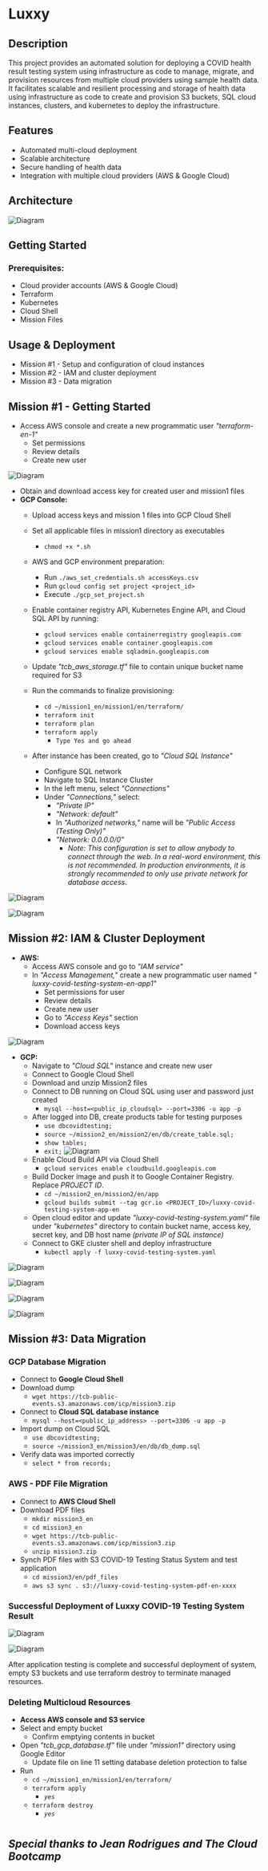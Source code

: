 # Luxxy

## Description
This project provides an automated solution for deploying a COVID health result testing system using infrastructure as code to manage, migrate, and provision resources from multiple cloud providers using sample health data. It facilitates scalable and resilient processing and storage of health data using infrastructure as code to create and provision S3 buckets, SQL cloud instances, clusters, and kubernetes to deploy the infrastructure.

## Features
- Automated multi-cloud deployment
- Scalable architecture
- Secure handling of health data
- Integration with multiple cloud providers (AWS & Google Cloud)

## Architecture
![Diagram](https://github.com/aele1401/Luxxy/blob/main/Images/solution_architecture.png)

## Getting Started

### Prerequisites:
- Cloud provider accounts (AWS & Google Cloud)
- Terraform
- Kubernetes
- Cloud Shell
- Mission Files

## Usage & Deployment

- Mission #1 - Setup and configuration of cloud instances
- Mission #2 - IAM and cluster deployment
- Mission #3 - Data migration

## Mission #1 - Getting Started

- Access AWS console and create a new programmatic user *"terraform-en-1"* 
    * Set permissions
    * Review details
    * Create new user

![Diagram](https://github.com/aele1401/Luxxy/blob/main/Images/users.png)

- Obtain and download access key for created user and mission1 files
- **GCP Console:**
    * Upload access keys and mission 1 files into GCP Cloud Shell
    * Set all applicable files in mission1 directory as executables
        - `chmod +x *.sh`
    * AWS and GCP environment preparation:
        - Run `./aws_set_credentials.sh accessKeys.csv`
        - Run `gcloud config set project <project_id>`
        - Execute `./gcp_set_project.sh`
    * Enable container registry API, Kubernetes Engine API, and Cloud SQL API by running:
        - `gcloud services enable containerregistry googleapis.com` 
        - `gcloud services enable container.googleapis.com` 
        - `gcloud services enable sqladmin.googleapis.com` 
    * Update *"tcb_aws_storage.tf"* file to contain unique bucket name required for S3
    * Run the commands to finalize provisioning:
        - `cd ~/mission1_en/mission1/en/terraform/`
        - `terraform init`
        - `terraform plan`
        - `terraform apply`
            * `Type Yes and go ahead`
        
    * After instance has been created, go to *"Cloud SQL Instance"*
        - Configure SQL network
        - Navigate to SQL Instance Cluster
        - In the left menu, select *"Connections"*
        - Under *"Connections,"* select:
            * *"Private IP"* 
            * *"Network: default"*
            * In *"Authorized networks,"* name will be *"Public Access (Testing Only)"*
            * *"Network: 0.0.0.0/0"*
               - *Note: This configuration is set to allow anybody to connect through the web. In a real-word environment, this is not recommended. In production environments, it is strongly recommended to only use private network for database access.*

![Diagram](https://github.com/aele1401/Luxxy/blob/main/Images/creation_complete.png)

![Diagram](https://github.com/aele1401/Luxxy/blob/main/Images/bucket.png)


## Mission #2: IAM & Cluster Deployment

- **AWS:**
    * Access AWS console and go to *"IAM service"*
    * In *"Access Management,"* create a new programmatic user named *" luxxy-covid-testing-system-en-app1"*
        - Set permissions for user
        - Review details
        - Create new user
        - Go to *"Access Keys"* section
        - Download access keys

![Diagram](https://github.com/aele1401/Luxxy/blob/main/Images/users.png)

- **GCP:**
    * Navigate to *"Cloud SQL"* instance and create new user
    * Connect to Google Cloud Shell
    * Download and unzip Mission2 files
    * Connect to DB running on Cloud SQL using user and password just created
        - `mysql --host=<public_ip_cloudsql> --port=3306 -u app -p`
    * After logged into DB, create products table for testing purposes
        - `use dbcovidtesting;`
        - `source ~/mission2_en/mission2/en/db/create_table.sql;`
        - `show tables;`
        - `exit;`
    ![Diagram](https://github.com/aele1401/Luxxy/blob/main/Images/sql_instance.png)
    * Enable Cloud Build API via Cloud Shell
        - `gcloud services enable cloudbuild.googleapis.com`
    * Build Docker image and push it to Google Container Registry. Replace *PROJECT ID*.
        - `cd ~/mission2_en/mission2/en/app`
        - `gcloud builds submit --tag gcr.io <PROJECT_ID>/luxxy-covid-testing-system-app-en`
    * Open cloud editor and update *"luxxy-covid-testing-system.yaml"* file under *"kubernetes"* directory to contain bucket name, access key, secret key, and DB host name *(private IP of SQL instance)*
    * Connect to GKE cluster shell and deploy infrastructure
        - `kubectl apply -f luxxy-covid-testing-system.yaml`

![Diagram](https://github.com/aele1401/Luxxy/blob/main/Images/clusters.png)

![Diagram](https://github.com/aele1401/Luxxy/blob/main/Images/workloads.png)

![Diagram](https://github.com/aele1401/Luxxy/blob/main/Images/service_ingress.png)

![Diagram](https://github.com/aele1401/Luxxy/blob/main/Images/luxxy_system.png)

## Mission #3: Data Migration

### GCP Database Migration
- Connect to **Google Cloud Shell**
- Download dump
    * `wget https://tcb-public-events.s3.amazonaws.com/icp/mission3.zip`
- Connect to **Cloud SQL database instance**
    * `mysql --host=<public_ip_address> --port=3306 -u app -p`
- Import dump on Cloud SQL
    * `use dbcovidtesting;`
    * `source ~/mission3_en/mission3/en/db/db_dump.sql`
- Verify data was imported correctly
    * `select * from records;`

### AWS - PDF File Migration

- Connect to **AWS Cloud Shell**
- Download PDF files
    * `mkdir mission3_en`
    * `cd mission3_en`
    * `wget https://tcb-public-events.s3.amazonaws.com/icp/mission3.zip`
    * `unzip mission3.zip`
- Synch PDF files with S3 COVID-19 Testing Status System and test application
    * `cd mission3/en/pdf_files`
    * `aws s3 sync . s3://luxxy-covid-testing-system-pdf-en-xxxx`

### Successful Deployment of Luxxy COVID-19 Testing System Result

![Diagram](https://github.com/aele1401/Luxxy/blob/main/Images/luxxy_system.png)

![Diagram](https://github.com/aele1401/Luxxy/blob/main/Images/get_results.png)

After application testing is complete and successful deployment of system, empty S3 buckets and use terraform destroy to terminate managed resources.

### Deleting Multicloud Resources

- **Access AWS console and S3 service**
- Select and empty bucket
   * Confirm emptying contents in bucket
- Open *"tcb_gcp_database.tf"* file under *"mission1"* directory using Google Editor
    * Update file on line 11 setting database deletion protection to false
- Run
    * `cd ~/mission1_en/mission1/en/terraform/`
    * `terraform apply`
        - *`yes`*
    * `terraform destroy`
        - *`yes`*
   
 # 
 ## *Special thanks to Jean Rodrigues and The Cloud Bootcamp*
    



